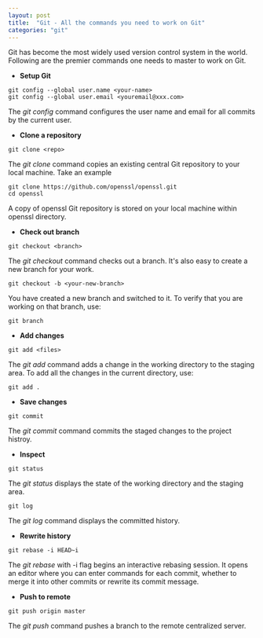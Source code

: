 ```yaml
---
layout: post
title:  "Git - All the commands you need to work on Git"
categories: "git"
---
```


Git has become the most widely used version control system in the world. Following are the premier commands one needs to master to work on Git.

* **Setup Git**

```
git config --global user.name <your-name>
git config --global user.email <youremail@xxx.com>
```
The <i>git config</i> command configures the user name and email for all commits by the current user.

* **Clone a repository**

```
git clone <repo>
```

The <i>git clone</i> command copies an existing central Git repository to your local machine. Take an example

```
git clone https://github.com/openssl/openssl.git
cd openssl
```

A copy of openssl Git repository is stored on your local machine within openssl directory.

* **Check out branch**

```
git checkout <branch>
```

The <i>git checkout</i> command checks out a branch. It's also easy to create a new branch for your work.

```
git checkout -b <your-new-branch>
```

You have created a new branch and switched to it. To verify that you are working on that branch, use:

```
git branch
```

* **Add changes**

```
git add <files>
```

The <i>git add</i> command adds a change in the working directory to the staging area. To add all the changes in the current directory, use:

```
git add .
```

* **Save changes**

```
git commit
```

The <i>git commit</i> command commits the staged changes to the project histroy.

* **Inspect**

```
git status
```

The <i>git status</i> displays the state of the working directory and the staging area.

```
git log
```

The <i>git log</i> command displays the committed history.

* **Rewrite history**

```
git rebase -i HEAD~i
```

The <i>git rebase</i> with -i flag begins an interactive rebasing session. It opens an editor where you can enter commands for each commit, whether to merge it into other commits or rewrite its commit message.

* **Push to remote**

```
git push origin master
```

The <i>git push</i> command pushes a branch to the remote centralized server.
